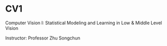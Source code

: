 # CV1
Computer Vision I: Statistical Modeling and Learning in Low & Middle Level Vision

Instructor: Professor Zhu Songchun

